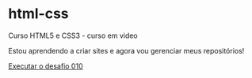# html-css
 Curso HTML5 e CSS3 - curso em video
 
 Estou aprendendo a criar sites e agora vou gerenciar meus repositórios!

 <a href="https://gustavoalcantaradev.github.io/html-css/desafios/desafio10/index.html">Executar o desafio 010</a>
